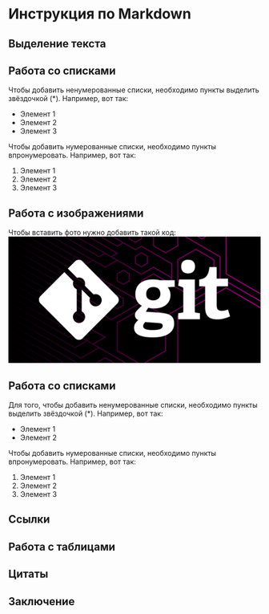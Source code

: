 # Инструкция по Markdown

## Выделение текста

## Работа со списками

Чтобы добавить ненумерованные списки, необходимо пункты выделить звёздочкой (*). Например, вот так:
* Элемент 1 
* Элемент 2  
* Элемент 3

Чтобы добавить нумерованные списки, необходимо пункты впронумеровать. Например, вот так:  
1. Элемент 1   
2. Элемент 2    
3. Элемент 3  

## Работа с изображениями
Чтобы вставить фото нужно добавить такой код:
![Это просто фото](git.png)

## Работа со списками

Для того, чтобы добавить ненумерованные списки, необходимо пункты выделить звёздочкой (*). Например, вот так:
* Элемент 1 
* Элемент 2  


Чтобы добавить нумерованные списки, необходимо пункты впронумеровать. Например, вот так:  
1. Элемент 1   
2. Элемент 2    
3. Элемент 3  


## Ссылки

## Работа с таблицами

## Цитаты

## Заключение